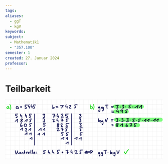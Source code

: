 ```yaml
---
tags: 
aliases:
  - ggT
  - kgV
keywords: 
subject:
  - Mathematik1
  - "357.100"
semester: 1
created: 27. Januar 2024
professor:
---
```

 

# Teilbarkeit

![](assets/Pasted%20image%2020240127135051.png)